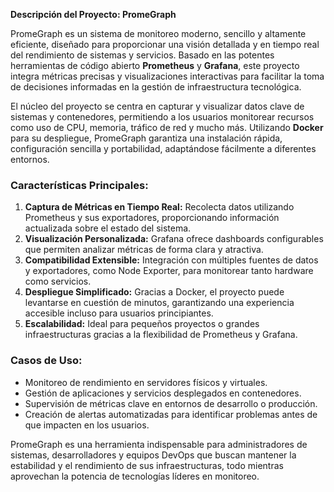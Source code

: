 **Descripción del Proyecto: PromeGraph**

PromeGraph es un sistema de monitoreo moderno, sencillo y altamente eficiente, diseñado para proporcionar una visión detallada y en tiempo real del rendimiento de sistemas y servicios. Basado en las potentes herramientas de código abierto **Prometheus** y **Grafana**, este proyecto integra métricas precisas y visualizaciones interactivas para facilitar la toma de decisiones informadas en la gestión de infraestructura tecnológica.

El núcleo del proyecto se centra en capturar y visualizar datos clave de sistemas y contenedores, permitiendo a los usuarios monitorear recursos como uso de CPU, memoria, tráfico de red y mucho más. Utilizando **Docker** para su despliegue, PromeGraph garantiza una instalación rápida, configuración sencilla y portabilidad, adaptándose fácilmente a diferentes entornos.

### Características Principales:
1. **Captura de Métricas en Tiempo Real:** Recolecta datos utilizando Prometheus y sus exportadores, proporcionando información actualizada sobre el estado del sistema.
2. **Visualización Personalizada:** Grafana ofrece dashboards configurables que permiten analizar métricas de forma clara y atractiva.
3. **Compatibilidad Extensible:** Integración con múltiples fuentes de datos y exportadores, como Node Exporter, para monitorear tanto hardware como servicios.
4. **Despliegue Simplificado:** Gracias a Docker, el proyecto puede levantarse en cuestión de minutos, garantizando una experiencia accesible incluso para usuarios principiantes.
5. **Escalabilidad:** Ideal para pequeños proyectos o grandes infraestructuras gracias a la flexibilidad de Prometheus y Grafana.

### Casos de Uso:
- Monitoreo de rendimiento en servidores físicos y virtuales.
- Gestión de aplicaciones y servicios desplegados en contenedores.
- Supervisión de métricas clave en entornos de desarrollo o producción.
- Creación de alertas automatizadas para identificar problemas antes de que impacten en los usuarios.

PromeGraph es una herramienta indispensable para administradores de sistemas, desarrolladores y equipos DevOps que buscan mantener la estabilidad y el rendimiento de sus infraestructuras, todo mientras aprovechan la potencia de tecnologías líderes en monitoreo.
